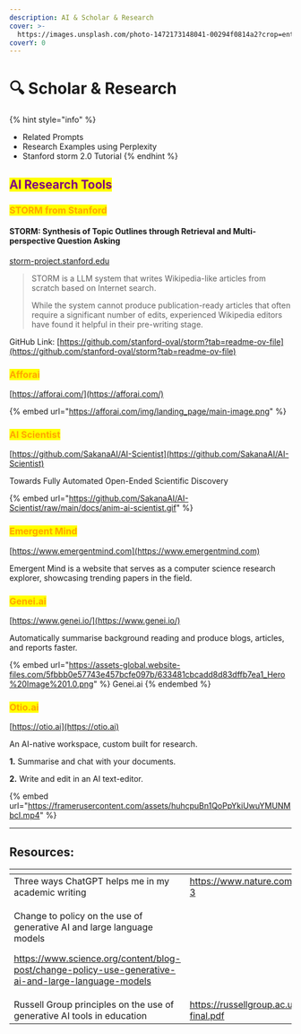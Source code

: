 ```yaml
---
description: AI & Scholar & Research
cover: >-
  https://images.unsplash.com/photo-1472173148041-00294f0814a2?crop=entropy&cs=srgb&fm=jpg&ixid=M3wxOTcwMjR8MHwxfHNlYXJjaHw0fHxzY2hvbGFyfGVufDB8fHx8MTcxODYwMDUwNXww&ixlib=rb-4.0.3&q=85
coverY: 0
---
```


# 🔍 Scholar & Research

{% hint style="info" %}
* Related Prompts
* Research Examples using Perplexity
* Stanford storm 2.0 Tutorial
{% endhint %}

## <mark style="color:purple;">AI Research Tools</mark>

### <mark style="color:orange;">STORM from Stanford</mark>

#### STORM: Synthesis of Topic Outlines through Retrieval and Multi-perspective Question Asking

[storm-project.stanford.edu](https://storm-project.stanford.edu/)

> STORM is a LLM system that writes Wikipedia-like articles from scratch based on Internet search.
>
> While the system cannot produce publication-ready articles that often require a significant number of edits, experienced Wikipedia editors have found it helpful in their pre-writing stage.

GitHub Link: [https://github.com/stanford-oval/storm?tab=readme-ov-file](https://github.com/stanford-oval/storm?tab=readme-ov-file)



### <mark style="color:orange;">Afforai</mark>

[https://afforai.com/](https://afforai.com/)



{% embed url="https://afforai.com/img/landing_page/main-image.png" %}

### <mark style="color:orange;">AI Scientist</mark>

[https://github.com/SakanaAI/AI-Scientist](https://github.com/SakanaAI/AI-Scientist)

Towards Fully Automated Open-Ended Scientific Discovery

{% embed url="https://github.com/SakanaAI/AI-Scientist/raw/main/docs/anim-ai-scientist.gif" %}



### <mark style="color:orange;">Emergent Mind</mark>

[https://www.emergentmind.com](https://www.emergentmind.com)

Emergent Mind is a website that serves as a computer science research explorer, showcasing trending papers in the field.&#x20;



### <mark style="color:orange;">Genei.ai</mark>

[https://www.genei.io/](https://www.genei.io/)

Automatically summarise background reading and produce blogs, articles, and reports faster.

{% embed url="https://assets-global.website-files.com/5fbbb0e57743e457bcfe097b/633481cbcadd8d83dffb7ea1_Hero%20Image%201.0.png" %}
Genei.ai
{% endembed %}



### <mark style="color:orange;">Otio.ai</mark>

[https://otio.ai](https://otio.ai)

An AI-native workspace, custom built for research.

**1.** Summarise and chat with your documents.&#x20;

**2.** Write and edit in an AI text-editor.

{% embed url="https://framerusercontent.com/assets/huhcpuBn1QoPpYkiUwuYMUNMbcI.mp4" %}

***

## Resources:

<table data-view="cards"><thead><tr><th></th><th></th><th></th></tr></thead><tbody><tr><td>Three ways ChatGPT helps me in my academic writing</td><td><a href="https://www.nature.com/articles/d41586-024-01042-3">https://www.nature.com/articles/d41586-024-01042-3</a></td><td></td></tr><tr><td><p>Change to policy on the use of generative AI and large language models </p><p><a href="https://www.science.org/content/blog-post/change-policy-use-generative-ai-and-large-language-models">https://www.science.org/content/blog-post/change-policy-use-generative-ai-and-large-language-models</a></p></td><td></td><td></td></tr><tr><td>Russell Group principles on the use of generative AI tools in education</td><td><a href="https://russellgroup.ac.uk/media/6137/rg_ai_principles-final.pdf">https://russellgroup.ac.uk/media/6137/rg_ai_principles-final.pdf</a></td><td></td></tr></tbody></table>







